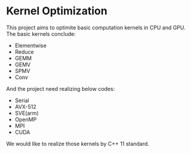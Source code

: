 # Kernel Optimization

This project aims to optimite basic computation kernels in CPU and GPU. The basic kernels conclude:

- Elementwise
- Reduce
- GEMM
- GEMV
- SPMV
- Conv

And the project need realizing below codes:

- Serial
- AVX-512
- SVE(arm)
- OpenMP
- MPI
- CUDA

We would like to realize those kernels by C++ 11 standard.

